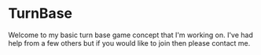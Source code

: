 # TurnBase
Welcome to my basic turn base game concept that I'm working on. I've had help from a few others but if you would like to join then please contact me.
